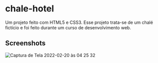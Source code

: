 # chale-hotel

 Um projeto feito com HTML5 e CSS3. Esse projeto trata-se de um chalé fictício e foi feito durante um curso de desenvolvimento web.

## Screenshots

![Captura de Tela 2022-02-20 às 04 25 32](https://user-images.githubusercontent.com/60331328/154832880-1f60d59d-b441-4f47-b529-2725d1acac26.png)
